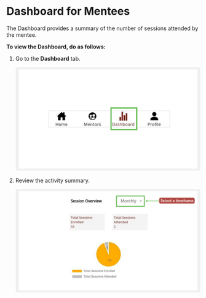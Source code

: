 # Dashboard for Mentees

The Dashboard provides a summary of the number of sessions attended by the mentee.

**To view the Dashboard, do as follows:**

1. Go to the **Dashboard** tab.

    ![](media/dashboard-icon.png)

2. Review the activity summary.

    ![](media/mentee-dashboard.PNG)

